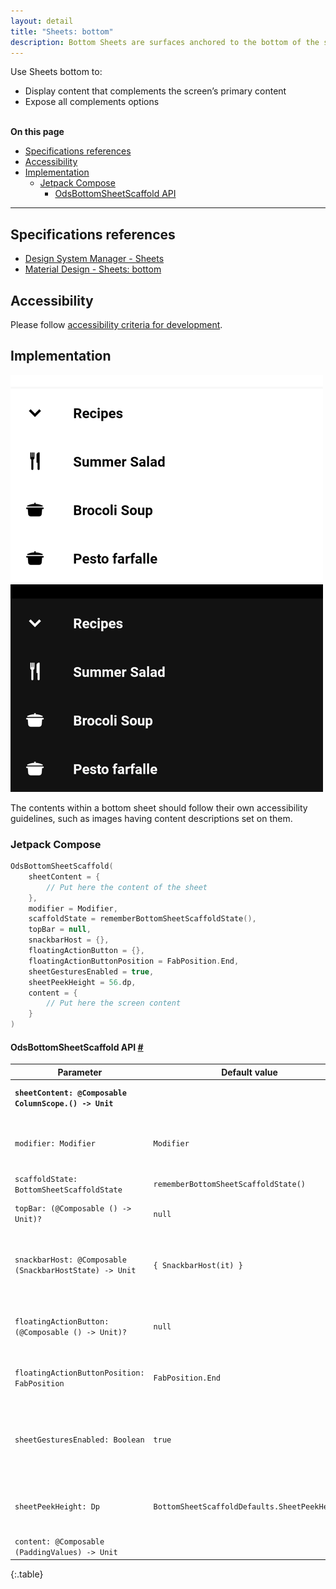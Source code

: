 ```yaml
---
layout: detail
title: "Sheets: bottom"
description: Bottom Sheets are surfaces anchored to the bottom of the screen that present users supplement content.
---
```


Use Sheets bottom to:

* Display content that complements the screen’s primary content
* Expose all complements options

<br>**On this page**

* [Specifications references](#specifications-references)
* [Accessibility](#accessibility)
* [Implementation](#implementation)
    * [Jetpack Compose](#jetpack-compose)
        * [OdsBottomSheetScaffold API](#odsbottomsheetscaffold-api-)

---

## Specifications references

- [Design System Manager - Sheets](https://system.design.orange.com/0c1af118d/p/81f927-sheets-bottom/b/47b99b)
- [Material Design - Sheets: bottom](https://material.io/components/sheets-bottom)

## Accessibility

Please follow [accessibility criteria for development](https://a11y-guidelines.orange.com/en/mobile/android/development/).

## Implementation

![BottomSheet light](images/sheetbottom_light.png) ![BottomSheet dark](images/sheetbottom_dark.png)

The contents within a bottom sheet should follow their own accessibility guidelines, such as images having content descriptions set on them.

### Jetpack Compose

```kotlin
OdsBottomSheetScaffold(
    sheetContent = {
        // Put here the content of the sheet
    },
    modifier = Modifier,
    scaffoldState = rememberBottomSheetScaffoldState(),
    topBar = null,
    snackbarHost = {},
    floatingActionButton = {},
    floatingActionButtonPosition = FabPosition.End,
    sheetGesturesEnabled = true,
    sheetPeekHeight = 56.dp,
    content = {
        // Put here the screen content
    }
)
```

#### OdsBottomSheetScaffold API [#](#odsbottomsheetscaffold-api-)

Parameter | Default&nbsp;value | Description
-- | -- | --
<b>`sheetContent: @Composable ColumnScope.() -> Unit`</b> | | Content of the bottom sheet
`modifier: Modifier` | `Modifier` | `Modifier` applied to the bottom sheet scaffold
`scaffoldState: BottomSheetScaffoldState` | `rememberBottomSheetScaffoldState()` | State of the scaffold
`topBar: (@Composable () -> Unit)?` | `null` | Top app bar displayed in the scaffold
`snackbarHost: @Composable (SnackbarHostState) -> Unit` | `{ SnackbarHost(it) }` | Composable hosting the snackbars shown inside the scaffold
`floatingActionButton: (@Composable () -> Unit)?` | `null` | Floating action button displayed in the scaffold
`floatingActionButtonPosition: FabPosition` | `FabPosition.End`| Position of the floating action button
`sheetGesturesEnabled: Boolean` | `true` | Whether the bottom sheet can be interacted with by gestures
`sheetPeekHeight: Dp` | `BottomSheetScaffoldDefaults.SheetPeekHeight` | Height of the bottom sheet when it is collapsed
`content: @Composable (PaddingValues) -> Unit` | | Content of the screen
{:.table}
